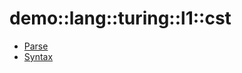 # demo::lang::turing::l1::cst


   * [Parse](Library/demo/lang/turing/l1/cst/Parse.md)
   * [Syntax](Library/demo/lang/turing/l1/cst/Syntax.md)